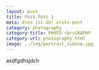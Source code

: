 ```yaml
---
layout: post
title: Post Foto 1
meta: dies ist der erste post
category: photography
category-title: PHOTO-<br>GRAPHY
category-url: photography.html
image: ../img/portrait_simone.jpg
---
```


<p>asdfgdhsjdch</p>
